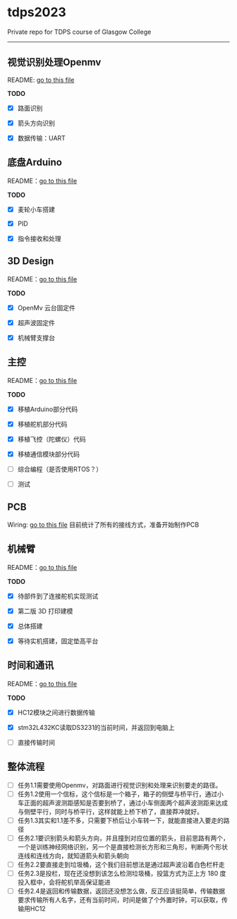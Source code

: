 # tdps2023
Private repo for TDPS course of Glasgow College

---

## 视觉识别处理Openmv

README: [go to this file](./openmv/README.md)

**TODO**

- [x] 路面识别
- [x] 箭头方向识别
- [x] 数据传输：UART



## 底盘Arduino

README：[go to this file](./Arduino/README.md)

**TODO**

- [x] 麦轮小车搭建
- [x] PID
- [x] 指令接收和处理



## 3D Design

README：[go to this file](./3d_design/README.md)

**TODO**

- [x] OpenMv 云台固定件
- [x] 超声波固定件
- [x] 机械臂支撑台



## 主控

README：[go to this file](./mcu/README.md)

**TODO**
- [x] 移植Arduino部分代码
- [x] 移植舵机部分代码
- [x] 移植飞控（陀螺仪）代码
- [X] 移植通信模块部分代码
- [ ] 综合编程（是否使用RTOS？）
- [ ] 测试


## PCB

Wiring: [go to this file](./PCB/README.md)
目前统计了所有的接线方式，准备开始制作PCB
## 机械臂

README：[go to this file](./Machine_Arm/README.md)

**TODO**
- [x] 待部件到了连接舵机实现测试
- [x] 第二版 3D 打印建模
- [x] 总体搭建
- [x] 等待实机搭建，固定垫高平台


## 时间和通讯

README：[go to this file](./Timer&Communication/README.md)

**TODO**
- [x] HC12模块之间进行数据传输
- [x] stm32L432KC读取DS3231的当前时间，并返回到电脑上
- [ ] 直接传输时间


## 整体流程

- [ ] 任务1.1需要使用Openmv，对路面进行视觉识别和处理来识别要走的路径。
- [ ] 任务1.2使用一个信标，这个信标是一个箱子，箱子的侧壁与桥平行，通过小车正面的超声波测距感知是否要到桥了，通过小车侧面两个超声波测距来达成与侧壁平行，同时与桥平行，这样就能上桥下桥了，直接莽冲就好。
- [ ] 任务1.3其实和1.1差不多，只需要下桥后让小车转一下，就能直接进入要走的路径
- [ ] 任务2.1要识别箭头和箭头方向，并且撞到对应位置的箭头，目前思路有两个，一个是训练神经网络识别，另一个是直接检测长方形和三角形，判断两个形状连线和连线方向，就知道箭头和箭头朝向
- [ ] 任务2.2要直接走到垃圾桶，这个我们目前想法是通过超声波沿着白色栏杆走
- [ ] 任务2.3是投栏，现在还没想到该怎么检测垃圾桶，投篮方式为正上方 180 度投入框中，会将舵机举高保证能进
- [ ] 任务2.4是返回和传输数据，返回还没想怎么做，反正应该挺简单，传输数据要求传输所有人名字，还有当前时间，时间是做了个外置时钟，可以获取，传输用HC12
